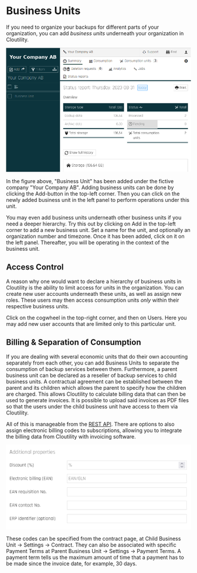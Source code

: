 Business Units
================
If you need to organize your backups for different parts of your organization, 
you can add _business units_ underneath your organization in Cloutility.

![Cloutility Dashboard](../../images/cloutility-dashboard.png)

In the figure above, "Business Unit" has been added under the fictive company 
"Your Company AB". 
Adding business units can be done by clicking the Add-button in the top-left 
corner. 
Then you can click on the newly added business unit in the left panel to 
perform operations under this unit. 

You may even add business units underneath other business units 
if you need a deeper hierarchy. 
Try this out by clicking on Add in the top-left corner to add a new business 
unit. 
Set a name for the unit, and optionally an organization number and 
timezone. 
Once it has been added, click on it on the left panel. 
Thereafter, you will be operating in the context of the business unit.

Access Control
----------------
A reason why one would want to declare a hierarchy of business units in 
Cloutility is the ability to limit access for units in the organization. You 
can create new user accounts underneath these units, as well as 
assign new roles. These users may then access consumption units _only_ within 
their respective business units.

Click on the cogwheel in the top-right corner, and then on Users. 
Here you may add new user accounts that are limited only to this particular 
unit.

Billing & Separation of Consumption
--------
If you are dealing with several economic units that do their own accounting 
separately from each other, 
you can add Business Units to separate the consumption of backup services 
between them. 
Furthermore, a parent business unit can be declared as a reseller of backup 
services to child business units. 
A contractual agreement can be established between the parent and its children 
which allows the parent to specify how the children are charged. 
This allows Cloutility to calculate billing data that can then be used to 
generate invoices.
It is possible to upload said invoices as PDF files so that the users under the
child business unit have access to them via Cloutility.

All of this is manageable from the [REST API](../automation/rest-api.md). 
There are options to also assign electronic billing codes to subscriptions, 
allowing you to integrate the billing data from Cloutility with invoicing 
software.

![Billing Codes](../images/baas-portal-billing-codes.png)

These codes can be specified from the contract page, 
at Child Business Unit -> Settings -> Contract. 
They can also be associated with specific Payment Terms
at Parent Business Unit -> Settings -> Payment Terms.
A payment term tells us the maximum amount of time that a payment has to be 
made since the invoice date, for example, 30 days.